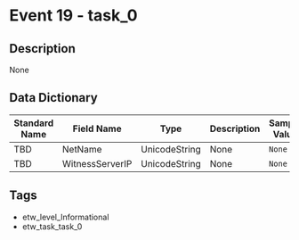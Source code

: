 # Event 19 - task_0

## Description
None

## Data Dictionary
|Standard Name|Field Name|Type|Description|Sample Value|
|---|---|---|---|---|
|TBD|NetName|UnicodeString|None|`None`|
|TBD|WitnessServerIP|UnicodeString|None|`None`|

## Tags
* etw_level_Informational
* etw_task_task_0